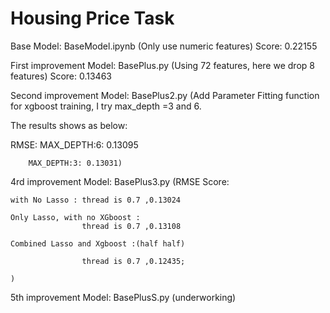 # Housing Price Task

Base Model: BaseModel.ipynb (Only use numeric features) Score: 0.22155

First improvement Model: BasePlus.py (Using 72 features, here we drop 8 features) Score: 0.13463

Second improvement Model: BasePlus2.py (Add Parameter Fitting function for xgboost training, I try max_depth =3 and 6.

  The results shows as below:

  RMSE: MAX_DEPTH:6: 0.13095

        MAX_DEPTH:3: 0.13031)

4rd improvement Model: BasePlus3.py (RMSE Score:
  
    with No Lasso : thread is 0.7 ,0.13024

    Only Lasso, with no XGboost :
                    thread is 0.7 ,0.13108

    Combined Lasso and Xgboost :(half half)

                    thread is 0.7 ,0.12435;

    )

  5th improvement Model: BasePlusS.py (underworking)
